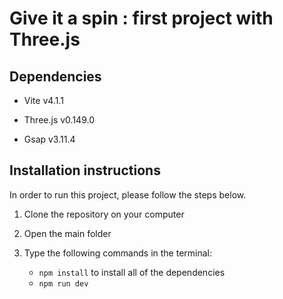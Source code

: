 # Give it a spin : first project with Three.js

## Dependencies

- Vite v4.1.1

- Three.js v0.149.0

- Gsap v3.11.4

## Installation instructions

In order to run this project, please follow the steps below.

1. Clone the repository on your computer

2. Open the main folder

3. Type the following commands in the terminal:

     - `npm install` to install all of the dependencies
     - `npm run dev` 
